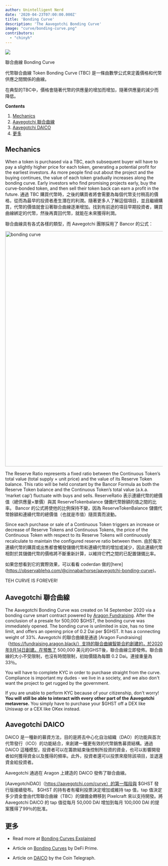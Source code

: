 ```yaml
---
author: Unintelligent Nerd
date: '2020-04-23T07:00:00.000Z'
title: 'Bonding Curve'
description: 'The Aavegotchi Bonding Curve'
image: "curve/bonding-curve.png"
contributors:
  - "chinyh"
---
```



<div class="headerImageContainer">
<img class="headerImage" src="/curve/bonding-curve.png">
<p class="headerImageText">聯合曲線 Bonding Curve</p>
</div>

代幣聯合曲線 Token Bonding Curve (TBC) 是一條由數學公式來定義價格和代幣供應之間關係的曲線。

在典型的TBC中，價格會隨著代幣的供應量的增加而增加，隨著供應量的減少而降低。

<div class="contentsBox">

**Contents**

<ol>
<li><a href=#mechanics>Mechanics</a></li>
<li><a href=#aavegotchi-bonding-curve>Aavegotchi 聯合曲線</a></li>
<li><a href=#aavegotchi-daico>Aavegotchi DAICO</a></li>
<li><a href=#learn-more>更多</a></li>
</ol>

</div>

## Mechanics

When a token is purchased via a TBC, each subsequent buyer will have to pay a slightly higher price for each token, generating a potential profit for the earliest investors. As more people find out about the project and the buying continues, the value of each token gradually increases along the bonding curve. Early investors who find promising projects early, buy the curve-bonded token, and then sell their token back can earn a profit in the future.
通過 TBC 購買代幣時，之後的購買者將會需要為每個代幣支付稍高的價格，從而為最早的投資者產生潛在的利潤。隨著更多人了解這個項目，並且繼續購買，代幣的價值就會沿著聯合曲線逐漸增加。找到有前途的項目早期投資者，購買曲線綁定的代幣，然後再賣回代幣，就能在未來獲得利潤。

聯合曲線具有各式各樣的類型，而 Aavegotchi 團隊採用了 Bancor 的公式：

<img src = "/curve/reserve-ratio.png" alt = "bonding curve" width = "750" />

The Reserve Ratio represents a fixed ratio between the Continuous Token’s total value (total supply × unit price) and the value of its Reserve Token balance. This ratio will be held constant by the Bancor Formula as both the Reserve Token balance and the Continuous Token’s total value (a.k.a. ‘market cap’) fluctuate with buys and sells.
ReserveRatio 表示連續代幣的總價值（總供應量×單價）與其 ReserveTokenbalance 儲備代幣餘額的值之間的比率。 Bancor 的公式將使他的比例保持不變，因為 ReserveTokenBalance 儲備代幣餘額和連續代幣的總價值（也就是市值）隨買賣而波動。

Since each purchase or sale of a Continuous Token triggers an increase or decrease of Reserve Tokens and Continuous Tokens, the price of the Continuous Token with respect to its Reserve Tokens will continuously recalculate to maintain the configured reserve ratio between them.
由於每次連續代幣的購買或出售都會觸發儲備代幣和連續代幣的增加或減少，因此連續代幣相對於其儲備代幣的價格將不斷重新計算，以維持它們之間的已配置儲備比率。

如果您想看到它的實際效果，可以看看 coderdan 做的\[here\] (https://observablehq.com/@cinnabarhorse/aavegotchi-bonding-curve)。

TEH CURVE IS FOREVER!

## Aavegotchi 聯合曲線
The Aavegotchi Bonding Curve was created on 14 September 2020 via a bonding curve smart contract powered by [Aragon Fundraising](https://fundraising.aragon.black/). After the conclusion of a presale for 500,000 $GHST, the bonding curve was immediately opened. The bonding curve is unlimited in size, has no time limit, and offers an opening price of 0.2 Dai per $GHST. It has a connecting weight of 33%.
Aavegotchi 的聯合曲線是通過 [Aragon Fundraising]（https://fundraising.aragon.black/）支持的聯合曲線智能合約創建的，於2020年9月14日創建。在預售了 500,000 美元的GHST後，聯合曲線立即發佈。聯合曲線的大小不受限制，也沒有時間限制，初始價錢為每顆 0.2 Dai。連接重量為33％。

You will have to complete KYC in order to purchase straight from the curve. Compliance is important my dudes - we live in a society, and we also don't want the project to get rugged by the government.

If you are unable to perform KYC because of your citizenship, don't worry! **You will still be able to interact with every other part of the Aavegotchi metaverse.** You simply have to purchase your $GHST off a DEX like Uniswap or a CEX like OKex instead.

## Aavegotchi DAICO
DAICO 是一種新的募資方法，目的是將去中心化自治組織（DAO）的功能與首次代幣發行（ICO）的功能結合，來創建一種更有效的代幣銷售募資結構。通過 DAICO 這種模型，投資者可以在籌款結束後控制所投資的資金，也可以影響開發者如何獲得資金以及獲得的頻率。此外，投資者還可以投票來廢除該項目，並退還資金給投資者。

Aavegotchi 通過在 Aragon 上建造的 DAICO 發佈了聯合曲線。

[AavegotchiDAO]（https://aavegotchi.com/curve）的第一階段與 $GHST 發行版接續發布。 $GHST 的持有者有權利投票決定增加或維持 tap 值，tap 值決定多少資金會由代幣聯合曲線（TBC）的儲備金轉移到 Pixelcraft 來以支持開發。將 Aavegotchi DAICO 的 tap 值從每月 50,000 DAI 增加到每月 100,000 DAI 的提案獲得了99％的批准。

## 更多
* Read more at [Bonding Curves Explained](https://yos.io/2018/11/10/bonding-curves/)

* Article on [Bonding Curves](https://defiprime.com/bonding-curve-explained) by DeFi Prime.

* Article on [DAICO](https://cointelegraph.com/explained/what-is-a-daico-explained) by the Coin Telegraph.